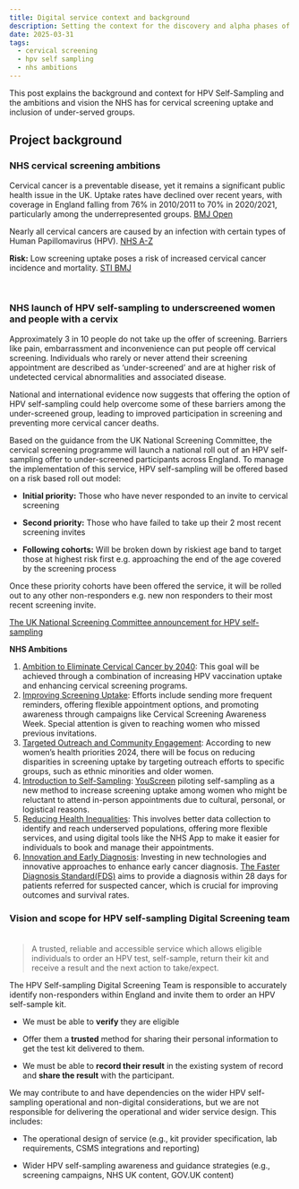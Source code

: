```yaml
---
title: Digital service context and background
description: Setting the context for the discovery and alpha phases of the HPV Self-Sampling service
date: 2025-03-31
tags:
  - cervical screening
  - hpv self sampling
  - nhs ambitions
---
```

This post explains the background and context for HPV Self-Sampling and the ambitions and vision the NHS has for cervical screening uptake and inclusion of under-served groups. 

## Project background

### NHS cervical screening ambitions
Cervical cancer is a preventable disease, yet it remains a significant public health issue in the UK. Uptake rates have declined over recent years, with coverage in England falling from 76% in 2010/2011 to 70% in 2020/2021, particularly among the underrepresented groups. [BMJ Open](https://bmjopen.bmj.com/content/bmjopen/13/6/e068940.full.pdf)

Nearly all cervical cancers are caused by an infection with certain types of Human Papillomavirus (HPV). [NHS A-Z](https://www.nhs.uk/conditions/cervical-cancer/causes/)

**Risk:** Low screening uptake poses a risk of increased cervical cancer incidence and mortality. [STI BMJ](https://sti.bmj.com/content/96/1/20)

<br>

### NHS launch of HPV self-sampling to underscreened women and people with a cervix
Approximately 3 in 10 people do not take up the offer of screening. Barriers like pain, embarrassment and inconvenience can put people off cervical screening. Individuals who rarely or never attend their screening appointment are described as ‘under-screened’ and are at higher risk of undetected cervical abnormalities and associated disease.​

National and international evidence now suggests that offering the option of HPV self-sampling could help overcome some of these barriers among the under-screened group, leading to improved participation in screening and preventing more cervical cancer deaths.​

Based on the guidance from the UK National Screening Committee, the cervical screening programme will launch a national roll out of an HPV self-sampling offer to under-screened participants across England. To manage the implementation of this service, HPV self-sampling will be offered based on a risk based roll out model:​​

- **Initial priority:** Those who have never responded to an invite to cervical screening ​

- **Second priority:** Those who have failed to take up their 2 most recent screening invites​

- **Following cohorts:** Will be broken down by riskiest age band to target those at highest risk first e.g. approaching the end of the age covered by the screening process​

Once these priority cohorts have been offered the service, it will be rolled out to any other non-responders e.g. new non responders to their most recent screening invite.

[The UK National Screening Committee announcement for HPV self-sampling](https://nationalscreening.blog.gov.uk/2024/12/04/uk-nsc-consults-on-offering-hpv-self-sampling-option-to-under-screened-people-in-cervical-screening-programme/)

**NHS Ambitions**

1. [Ambition to Eliminate Cervical Cancer by 2040](https://www.england.nhs.uk/2023/11/nhs-sets-ambition-to-eliminate-cervical-cancer-by-2040/): This goal will be achieved through a combination of increasing HPV vaccination uptake and enhancing cervical screening programs.​
2. [Improving Screening Uptake](https://www.gov.uk/government/news/new-national-cervical-screening-campaign-launches-as-nearly-1-in-3-dont-take-up-screening-offer): Efforts include sending more frequent reminders, offering flexible appointment options, and promoting awareness through campaigns like Cervical Screening Awareness Week. Special attention is given to reaching women who missed previous invitations.
3. [Targeted Outreach and Community Engagement](https://www.gov.uk/government/news/health-secretary-announces-new-womens-health-priorities-for-2024): According to new women’s health priorities 2024, there will be focus on reducing disparities in screening uptake by targeting outreach efforts to specific groups, such as ethnic minorities and older women.​
4. [Introduction to Self-Sampling](https://www.england.nhs.uk/2021/02/nhs-gives-women-hpv-home-testing-kits-to-cut-cancer-deaths/): [YouScreen](https://www.thelancet.com/journals/eclinm/article/PIIS2589-5370(24)00251-7/fulltext) piloting self-sampling as a new method to increase screening uptake among women who might be reluctant to attend in-person appointments due to cultural, personal, or logistical reasons.​
5. [Reducing Health Inequalities](https://www.gov.uk/government/news/health-secretary-announces-new-womens-health-priorities-for-2024): This involves better data collection to identify and reach underserved populations, offering more flexible services, and using digital tools like the NHS App to make it easier for individuals to book and manage their appointments. ​
6. [Innovation and Early Diagnosis](https://www.gov.uk/government/news/early-cancer-detection-and-survival-to-be-prioritised-by-nhs): Investing in new technologies and innovative approaches to enhance early cancer diagnosis. [The Faster Diagnosis Standard(FDS)](https://www.england.nhs.uk/cancer/faster-diagnosis/) aims to provide a diagnosis within 28 days for patients referred for suspected cancer, which is crucial for improving outcomes and survival rates.​


### Vision and scope for HPV self-sampling Digital Screening team ​

> A trusted, reliable and accessible service which allows eligible individuals to order an HPV test, self-sample, return their kit and receive a result and the next action to take/expect.​

The HPV Self-sampling Digital Screening Team is responsible to accurately identify non-responders within England and invite them to order an HPV self-sample kit. ​

- We must be able to **verify** they are eligible ​

- Offer them a **trusted** method for sharing their personal information to get the test kit delivered to them.​

- We must be able to **record their result** in the existing system of record and **share the result** with the participant.​​

We may contribute to and have dependencies on the wider HPV self-sampling operational and non-digital considerations, but we are not responsible for delivering the operational and wider service design. This includes: ​

- The operational design of service (e.g., kit provider specification, lab requirements, CSMS integrations and reporting) ​

- Wider HPV self-sampling awareness and guidance strategies (e.g., screening campaigns, NHS UK content, GOV.UK content) ​